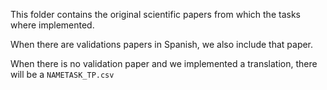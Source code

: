This folder contains the original scientific papers from which the tasks where implemented.

When there are validations papers in Spanish, we also include that paper.

When there is no validation paper and we implemented a translation, there will be a `NAMETASK_TP.csv`
